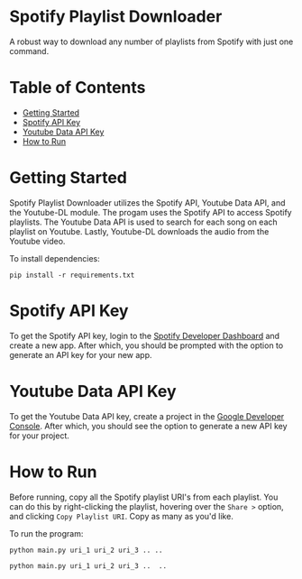 # Spotify Playlist Downloader
A robust way to download any number of playlists from Spotify with just one command.

Table of Contents
==
<!--ts-->
  * [Getting Started](#getting-started)
  * [Spotify API Key](#spotify-api-key)
  * [Youtube Data API Key](#youtube-data-api-key)
  * [How to Run](#how-to-run)
<!--te-->

Getting Started
==
Spotify Playlist Downloader utilizes the Spotify API, Youtube Data API, and the Youtube-DL module. The progam uses the Spotify API to access Spotify playlists. The Youtube Data API is used to search for each song on each playlist on Youtube. Lastly, Youtube-DL downloads the audio from the Youtube video.
<!--br-->
To install dependencies:

```
pip install -r requirements.txt
```

Spotify API Key
==
To get the Spotify API key, login to the [Spotify Developer Dashboard](https://developer.spotify.com/dashboard/login) and create a new app. After which, you should be prompted with the 
option to generate an API key for your new app.

Youtube Data API Key
==
To get the Youtube Data API key, create a project in the [Google Developer Console](https://console.developers.google.com/). After which, you should see the option to generate a new API key for your project.

How to Run
==
Before running, copy all the Spotify playlist URI's from each playlist. You can do this by right-clicking the playlist, hovering over the `Share >` option, and clicking `Copy Playlist URI`. Copy as many as you'd like.

<!--br-->
To run the program:

```
python main.py uri_1 uri_2 uri_3 .. ..
```

`python main.py uri_1 uri_2 uri_3 ..  ..`

